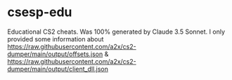 # csesp-edu
Educational CS2 cheats.
Was 100% generated by Claude 3.5 Sonnet.
I only provided some information about https://raw.githubusercontent.com/a2x/cs2-dumper/main/output/offsets.json & https://raw.githubusercontent.com/a2x/cs2-dumper/main/output/client_dll.json
